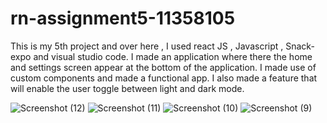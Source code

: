 # rn-assignment5-11358105
This is my 5th project and over here , I used react JS , Javascript , Snack-expo and visual studio code.
I made an application where there the home and settings screen appear at the bottom of the application.
I made use of custom components and made a functional app.
I also made a feature that will enable the user toggle between light and dark mode.


![Screenshot (12)](https://github.com/Chelsiiy/rn-assignment5-11358105/assets/151575298/bbce0de3-359a-4ffb-bfe5-70605e6d4d1e)
![Screenshot (11)](https://github.com/Chelsiiy/rn-assignment5-11358105/assets/151575298/c6e983bb-c7c8-4044-afab-5f71dfe3c7ff)
![Screenshot (10)](https://github.com/Chelsiiy/rn-assignment5-11358105/assets/151575298/6a5478ec-b1c3-4c38-b102-8614b104f694)
![Screenshot (9)](https://github.com/Chelsiiy/rn-assignment5-11358105/assets/151575298/149299b0-95a5-436f-bcdf-8587a6b2a322)
